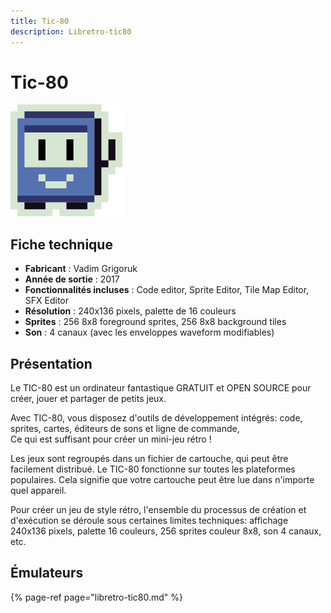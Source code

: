 ```yaml
---
title: Tic-80
description: Libretro-tic80
---
```


# Tic-80

![](/migration-images/emulateurs/consoles-fantasy/tic-80/image%20%28126%29.png)

## Fiche technique

* **Fabricant** : Vadim Grigoruk
* **Année de sortie** : 2017
* **Fonctionnalités incluses** : Code editor, Sprite Editor, Tile Map Editor, SFX Editor
* **Résolution** : 240x136 pixels, palette de 16 couleurs
* **Sprites** : 256 8x8 foreground sprites, 256 8x8 background tiles
* **Son** : 4 canaux \(avec les enveloppes waveform modifiables\)

## Présentation

Le TIC-80 est un ordinateur fantastique GRATUIT et OPEN SOURCE pour créer, jouer et partager de petits jeux.

Avec TIC-80, vous disposez d'outils de développement intégrés: code, sprites, cartes, éditeurs de sons et ligne de commande,  
Ce qui est suffisant pour créer un mini-jeu rétro !

Les jeux sont regroupés dans un fichier de cartouche, qui peut être facilement distribué. Le TIC-80 fonctionne sur toutes les plateformes populaires. Cela signifie que votre cartouche peut être lue dans n'importe quel appareil.

Pour créer un jeu de style rétro, l'ensemble du processus de création et d'exécution se déroule sous certaines limites techniques: affichage 240x136 pixels, palette 16 couleurs, 256 sprites couleur 8x8, son 4 canaux, etc.

## Émulateurs

{% page-ref page="libretro-tic80.md" %}

